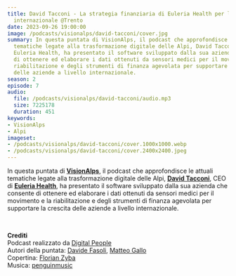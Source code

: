 ```yaml
---
title: David Tacconi - La strategia finanziaria di Euleria Health per la crescita
  internazionale @Trento
date: 2023-09-26 19:00:00
image: /podcasts/visionalps/david-tacconi/cover.jpg
summary: In questa puntata di VisionAlps, il podcast che approfondisce le attuali
  tematiche legate alla trasformazione digitale delle Alpi, David Tacconi, CEO di
  Euleria Health, ha presentato il software sviluppato dalla sua azienda che consente
  di ottenere ed elaborare i dati ottenuti da sensori medici per il movimento e la
  riabilitazione e degli strumenti di finanza agevolata per supportare la crescita
  delle aziende a livello internazionale.
season: 2
episode: 7
audio:
  file: /podcasts/visionalps/david-tacconi/audio.mp3
  size: 7225178
  duration: 451
keywords:
- VisionAlps
- Alpi
imageset:
- /podcasts/visionalps/david-tacconi/cover.1000x1000.webp
- /podcasts/visionalps/david-tacconi/cover.2400x2400.jpeg
---
```


In questa puntata di **[VisionAlps](https://www.visionalps.com/)**, il podcast che approfondisce le attuali tematiche legate alla trasformazione digitale delle Alpi, **[David Tacconi](https://it.linkedin.com/in/davidtacconi)**, CEO di **[Euleria Health](https://euleria.health/)**, ha presentato il software sviluppato dalla sua azienda che consente di ottenere ed elaborare i dati ottenuti da sensori medici per il movimento e la riabilitazione e degli strumenti di finanza agevolata per supportare la crescita delle aziende a livello internazionale.

<br>

**Crediti**<br>
Podcast realizzato da [Digital People](https://w3id.org/digitalpeople)<br>
Autori della puntata: [Davide Fasoli](https://www.linkedin.com/in/davide-fasoli-2b3246179/), [Matteo Gallo](https://www.linkedin.com/in/matteo-gallo-4a5ab31a8/)<br>
Copertina: [Florian Zyba](https://www.linkedin.com/in/florian-zyba/)<br>
Musica: [penguinmusic](https://pixabay.com/users/penguinmusic-24940186/)